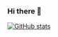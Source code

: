### Hi there 👋

[![GitHub stats](https://github-readme-stats-tau-one-38.vercel.app/api?username=alexanderkasten)](https://github.com/anuraghazra/github-readme-stats)


<!--
**alexanderkasten/alexanderkasten** is a ✨ _special_ ✨ repository because its `README.md` (this file) appears on your GitHub profile.

Here are some ideas to get you started:

- 🔭 I’m currently working on ...
- 🌱 I’m currently learning ...
- 👯 I’m looking to collaborate on ...
- 🤔 I’m looking for help with ...
- 💬 Ask me about ...
- 📫 How to reach me: ...
- 😄 Pronouns: ...
- ⚡ Fun fact: ...
-->
